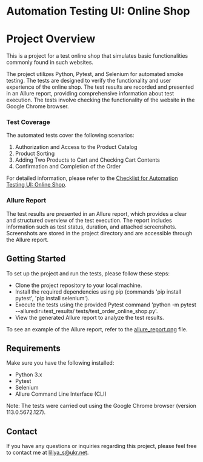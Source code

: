 # **Automation Testing UI: Online Shop**

# Project Overview

This is a project for a test online shop that simulates basic functionalities 
commonly found in such websites. 

The project utilizes Python, Pytest, and Selenium for automated smoke testing. 
The tests are designed to verify the functionality and user experience of the online shop. 
The test results are recorded and presented in an Allure report, providing comprehensive 
information about test execution.
The tests involve checking the functionality of the website in the Google Chrome browser.

### Test Coverage

The automated tests cover the following scenarios:

1. Authorization and Access to the Product Catalog
2. Product Sorting
3. Adding Two Products to Cart and Checking Cart Contents
4. Confirmation and Completion of the Order

For detailed information, please refer to the [Checklist for Automation Testing UI: Online Shop](./checklist.md).

### Allure Report

The test results are presented in an Allure report, which provides a clear and 
structured overview of the test execution. The report includes information such as test status,
duration, and attached screenshots. Screenshots are stored in the project directory and are accessible
through the Allure report.

## Getting Started

To set up the project and run the tests, please follow these steps:

- Clone the project repository to your local machine.
- Install the required dependencies using pip (commands 'pip install pytest', 'pip install selenium').
- Execute the tests using the provided Pytest command 'python -m pytest --alluredir=test_results/ tests/test_order_online_shop.py'.
- View the generated Allure report to analyze the test results.

To see an example of the Allure report, refer to the [allure_report.png](./test_results/allure_report.png) file.

## Requirements

Make sure you have the following installed:

- Python 3.x
- Pytest
- Selenium
- Allure Command Line Interface (CLI)

Note: The tests were carried out using the Google Chrome browser (version 113.0.5672.127).

## Contact

If you have any questions or inquiries regarding this project, 
please feel free to contact me at [liliya_s@ukr.net](liliya_s@ukr.net).